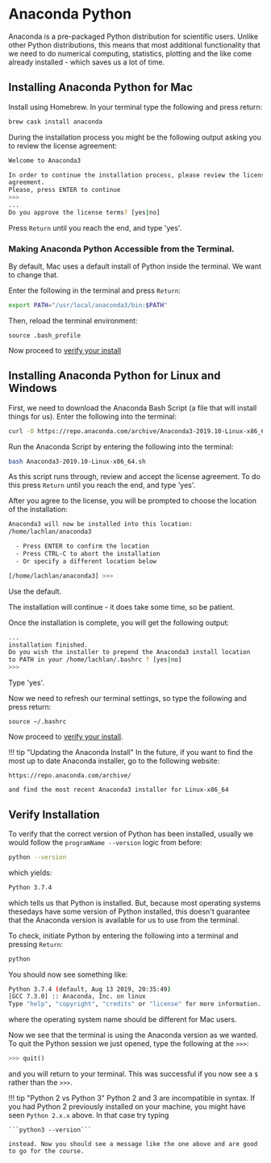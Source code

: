 # Anaconda Python

Anaconda is a pre-packaged Python distribution for scientific users.
Unlike other Python distributions, this means that most additional functionality that we need to do numerical computing, statistics, plotting and the like come already installed - which saves us a lot of time.

## Installing Anaconda Python for Mac

Install using Homebrew.
In your terminal type the following and press return:

``` bash
brew cask install anaconda
```

During the installation process you might be the following output asking you to review the license agreement:

``` bash
Welcome to Anaconda3

In order to continue the installation process, please review the license
agreement.
Please, press ENTER to continue
>>>
...
Do you approve the license terms? [yes|no]
```

Press `Return` until you reach the end, and type 'yes'.

### Making Anaconda Python Accessible from the Terminal.

By default, Mac uses a default install of Python inside the terminal.
We want to change that.

Enter the following in the terminal and press `Return`:

``` bash
export PATH="/usr/local/anaconda3/bin:$PATH"
```

Then, reload the terminal environment:

```
source .bash_profile
```

Now proceed to [verify your install](#verify-installation)

## Installing Anaconda Python for Linux and Windows

First, we need to download the Anaconda Bash Script (a file that will install things for us). Enter the following into the terminal:

``` bash
curl -O https://repo.anaconda.com/archive/Anaconda3-2019.10-Linux-x86_64.sh
```

Run the Anaconda Script by entering the following into the terminal:

``` bash
bash Anaconda3-2019.10-Linux-x86_64.sh
```

As this script runs through, review and accept the license agreement.
To do this press `Return` until you reach the end, and type 'yes'.

After you agree to the license, you will be prompted to choose the location of the installation:

``` bash
Anaconda3 will now be installed into this location:
/home/lachlan/anaconda3

  - Press ENTER to confirm the location
  - Press CTRL-C to abort the installation
  - Or specify a different location below

[/home/lachlan/anaconda3] >>>

```

Use the default.

The installation will continue - it does take some time, so be patient.

Once the installation is complete, you will get the following output:

``` bash
...
installation finished.
Do you wish the installer to prepend the Anaconda3 install location
to PATH in your /home/lachlan/.bashrc ? [yes|no]
>>> 
```

Type 'yes'.

Now we need to refresh our terminal settings, so type the following and press return:

```
source ~/.bashrc
```

Now proceed to [verify your install](#verify-installation).

!!! tip "Updating the Anaconda Install"
    In the future, if you want to find the most up to date Anaconda installer, go to the following website:

    https://repo.anaconda.com/archive/

    and find the most recent Anaconda3 installer for Linux-x86_64

## Verify Installation

To verify that the correct version of Python has been installed, usually we would follow the `programName --version` logic from before:

``` bash
python --version
```

which yields:

``` bash
Python 3.7.4
```

which tells us that Python is installed. 
But, because most operating systems thesedays have some version of Python installed, this doesn't guarantee that the Anaconda version is available for us to use from the terminal.

To check, initiate Python by entering the following into a terminal and pressing `Return`:

``` bash
python
```

You should now see something like:

``` bash
Python 3.7.4 (default, Aug 13 2019, 20:35:49)
[GCC 7.3.0] :: Anaconda, Inc. on linux
Type "help", "copyright", "credits" or "license" for more information.
```

where the operating system name should be different for Mac users.

Now we see that the terminal is using the Anaconda version as we wanted.
To quit the Python session we just opened, type the following at the `>>>`:

``` python
>>> quit()
```

and you will return to your terminal. 
This was successful if you now see a `$` rather than the `>>>`.

!!! tip "Python 2 vs Python 3"
    Python 2 and 3 are incompatible in syntax. If you had Python 2 previously installed on your machine, you might have seen `Python 2.x.x` above. In that case try typing

    ```python3 --version```

    instead. Now you should see a message like the one above and are good to go for the course.
